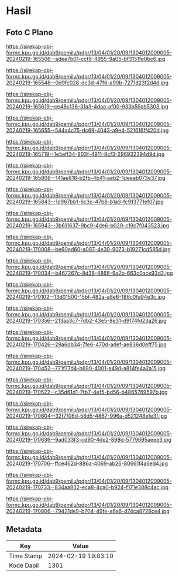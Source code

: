 # Hasil

## Foto C Plano

https://sirekap-obj-formc.kpu.go.id/dab9/pemilu/pdpr/13/04/01/20/09/1304012009005-20240219-165506--adee7b01-ccf8-4955-9a05-bf3151fe0bc6.jpg

https://sirekap-obj-formc.kpu.go.id/dab9/pemilu/pdpr/13/04/01/20/09/1304012009005-20240219-165548--0d9fc028-dc3d-47f6-a90b-7271d23f2d4d.jpg

https://sirekap-obj-formc.kpu.go.id/dab9/pemilu/pdpr/13/04/01/20/09/1304012009005-20240219-165619--ce48c136-31a3-4daa-af00-933b59ab5303.jpg

https://sirekap-obj-formc.kpu.go.id/dab9/pemilu/pdpr/13/04/01/20/09/1304012009005-20240219-165655--544a4c75-dc69-4043-a9e4-521616ff420d.jpg

https://sirekap-obj-formc.kpu.go.id/dab9/pemilu/pdpr/13/04/01/20/09/1304012009005-20240219-165719--1e5eff34-803f-4911-8cf3-296932394d9d.jpg

https://sirekap-obj-formc.kpu.go.id/dab9/pemilu/pdpr/13/04/01/20/09/1304012009005-20240219-165806--141ae818-b2fb-4b41-aeb2-1deeab073e37.jpg

https://sirekap-obj-formc.kpu.go.id/dab9/pemilu/pdpr/13/04/01/20/09/1304012009005-20240219-165843--1d967bb1-6c3c-47b8-b1a3-fc913771ef07.jpg

https://sirekap-obj-formc.kpu.go.id/dab9/pemilu/pdpr/13/04/01/20/09/1304012009005-20240219-165943--3b611637-9bc9-4de6-b029-c19c7f043523.jpg

https://sirekap-obj-formc.kpu.go.id/dab9/pemilu/pdpr/13/04/01/20/09/1304012009005-20240219-170008--be60ed60-a087-4e30-9073-b19271cd585d.jpg

https://sirekap-obj-formc.kpu.go.id/dab9/pemilu/pdpr/13/04/01/20/09/1304012009005-20240219-170034--b467267c-8d38-4866-9a2b-663c0ace93d2.jpg

https://sirekap-obj-formc.kpu.go.id/dab9/pemilu/pdpr/13/04/01/20/09/1304012009005-20240219-170102--13d01500-15bf-482a-a8e6-186c0fa94e3c.jpg

https://sirekap-obj-formc.kpu.go.id/dab9/pemilu/pdpr/13/04/01/20/09/1304012009005-20240219-170356--213aa3c7-7db2-43e5-8e31-d9f74fd23a26.jpg

https://sirekap-obj-formc.kpu.go.id/dab9/pemilu/pdpr/13/04/01/20/09/1304012009005-20240219-170426--29a6db34-7fe6-470d-adef-ae836d0eff75.jpg

https://sirekap-obj-formc.kpu.go.id/dab9/pemilu/pdpr/13/04/01/20/09/1304012009005-20240219-170452--771f77d4-b690-4001-a49d-a814fe4a2a15.jpg

https://sirekap-obj-formc.kpu.go.id/dab9/pemilu/pdpr/13/04/01/20/09/1304012009005-20240219-170522--c35d61d1-7fb7-4ef5-bd56-b4865769597b.jpg

https://sirekap-obj-formc.kpu.go.id/dab9/pemilu/pdpr/13/04/01/20/09/1304012009005-20240219-170604--32f7f06d-58d5-4867-996a-d521248efe3f.jpg

https://sirekap-obj-formc.kpu.go.id/dab9/pemilu/pdpr/13/04/01/20/09/1304012009005-20240219-170636--9ad033f3-cd90-4de2-898d-5779695aeee3.jpg

https://sirekap-obj-formc.kpu.go.id/dab9/pemilu/pdpr/13/04/01/20/09/1304012009005-20240219-170706--ffce462d-886a-4069-ab26-80661f4a6ed4.jpg

https://sirekap-obj-formc.kpu.go.id/dab9/pemilu/pdpr/13/04/01/20/09/1304012009005-20240219-170733--834aa932-eca8-4ca0-b924-f171e388c4ac.jpg

https://sirekap-obj-formc.kpu.go.id/dab9/pemilu/pdpr/13/04/01/20/09/1304012009005-20240219-170806--79421de9-b704-49fe-a6a6-d74ca8728ce4.jpg


## Metadata

| Key        | Value               |
| ---------- | ------------------- |
| Time Stamp | 2024-02-19 19:03:10 |
| Kode Dapil | 1301                |



